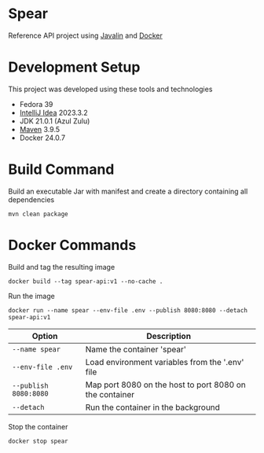 # Spear
Reference API project using [Javalin](https://javalin.io/) and [Docker](https://docs.docker.com/)

# Development Setup
This project was developed using these tools and technologies
- Fedora 39
- [IntelliJ Idea](https://www.jetbrains.com/idea/) 2023.3.2
- JDK 21.0.1 (Azul Zulu)
- [Maven](https://maven.apache.org/) 3.9.5
- Docker 24.0.7

# Build Command
Build an executable Jar with manifest and create a directory containing all dependencies

```mvn clean package```

# Docker Commands
Build and tag the resulting image

```docker build --tag spear-api:v1 --no-cache .```

Run the image

```docker run --name spear --env-file .env --publish 8080:8080 --detach spear-api:v1```

| Option                | Description                                             |
|-----------------------|---------------------------------------------------------|
| `--name spear`        | Name the container 'spear'                              |
| `--env-file .env`     | Load environment variables from the '.env' file         |
| `--publish 8080:8080` | Map port 8080 on the host to port 8080 on the container |
| `--detach`            | Run the container in the background                     |

Stop the container

```docker stop spear```

